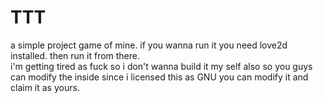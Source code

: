 # TTT
a simple project game of mine.
if you wanna run it you need love2d installed. then run it from there.</br>i'm getting tired as fuck so i don't wanna build it my self also so you guys can modify the inside since i licensed this as GNU you can modify it and claim it as yours. 
